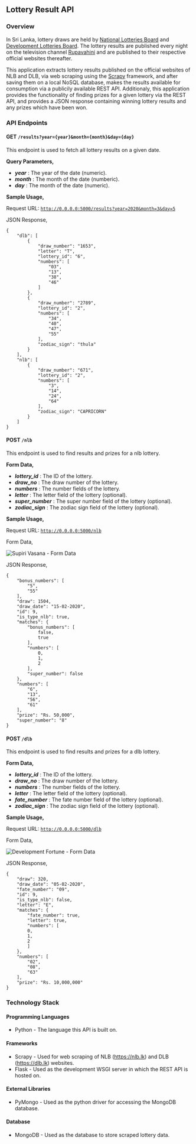 ## Lottery Result API

### Overview

In Sri Lanka, lottery draws are held by [National Lotteries Board](https://nlb.lk) and [Development Lotteries Board](https://dlb.lk). The lottery results are published every night on the television channel [Rupavahini](http://www.rupavahini.lk/) and are published to their respective official websites thereafter. 

This application extracts lottery results published on the official websites of NLB and DLB, via web scraping using the [Scrapy](https://scrapy.org/) framework, and after saving them on a local NoSQL database, makes the results available for consumption via a publicily available REST API. Additionaly, this application provides the functionality of finding prizes for a given lottery via the REST API, and provides a JSON response containing winning lottery results and any prizes which have been won.

### API Endpoints

#### **GET** <code>/results?year={year}&month={month}&day={day}</code>

This endpoint is used to fetch all lottery results on a given date.

**Query Parameters,**

* ***year*** : The year of the date (numeric).
* ***month*** : The month of the date (numberic).
* ***day*** : The month of the date (numeric).

**Sample Usage,**

Request URL: <code>http://0.0.0.0:5000/results?year=2020&month=3&day=5</code>

JSON Response,

    {
        "dlb": [
            {
                "draw_number": "1653",
                "letter": "T",
                "lottery_id": "6",
                "numbers": [
                    "03",
                    "13",
                    "38",
                    "46"
                ]
            },
            {
                "draw_number": "2789",
                "lottery_id": "2",
                "numbers": [
                    "34",
                    "40",
                    "47",
                    "55"
                ],
                "zodiac_sign": "thula"
            }
        ],
        "nlb": [
            {
                "draw_number": "671",
                "lottery_id": "2",
                "numbers": [
                    "3",
                    "14",
                    "24",
                    "64"
                ],
                "zodiac_sign": "CAPRICORN"
            }
        ]   
    }

#### **POST** <code>/nlb</code>

This endpoint is used to find results and prizes for a nlb lottery.

**Form Data,**

* ***lottery_id*** : The ID of the lottery.
* ***draw_no*** : The draw number of the lottery.
* ***numbers*** : The number fields of the lottery.
* ***letter*** : The letter field of the lottery (optional).
* ***super_number*** : The super number field of the lottery (optional).
* ***zodiac_sign*** : The zodiac sign field of the lottery (optional).

**Sample Usage,**

Request URL: <code>http://0.0.0.0:5000/nlb</code>

Form Data,

![Supiri Vasana - Form Data](https://user-images.githubusercontent.com/58177462/81444479-d2708c00-9194-11ea-9715-1dbef23ff388.png)

JSON Response,

    {
        "bonus_numbers": [
            "5",
            "55"
        ],
        "draw": 1504,
        "draw_date": "15-02-2020",
        "id": 9,
        "is_type_nlb": true,
        "matches": {
            "bonus_numbers": [
                false,
                true
            ],
            "numbers": [
                0,
                1,
                2
            ],
            "super_number": false
        },
        "numbers": [
            "6",
            "13",
            "56",
            "61"
        ],
        "prize": "Rs. 50,000",
        "super_number": "8"
    }

#### **POST** <code>/dlb</code>

This endpoint is used to find results and prizes for a dlb lottery.

**Form Data,**

* ***lottery_id*** : The ID of the lottery.
* ***draw_no*** : The draw number of the lottery.
* ***numbers*** : The number fields of the lottery.
* ***letter*** : The letter field of the lottery (optional).
* ***fate_number*** : The fate number field of the lottery (optional).
* ***zodiac_sign*** : The zodiac sign field of the lottery (optional).

**Sample Usage,**

Request URL: <code>http://0.0.0.0:5000/dlb</code>

Form Data, 

![Development Fortune - Form Data](https://user-images.githubusercontent.com/58177462/81444470-d00e3200-9194-11ea-8ca2-648a52bad86e.png)

JSON Response,

    {
        "draw": 320,
        "draw_date": "05-02-2020",
        "fate_number": "09",
        "id": 9,
        "is_type_nlb": false,
        "letter": "E",
        "matches": {
            "fate_number": true,
            "letter": true,
            "numbers": [
            0,
            1,
            2
            ]
        },
        "numbers": [
            "02",
            "08",
            "63"
        ],
        "prize": "Rs. 10,000,000"
    }


### Technology Stack

#### Programming Languages

* Python - The language this API is built on.

#### Frameworks

* Scrapy - Used for web scraping of NLB (https://nlb.lk) and DLB (https://dlb.lk) websites.
* Flask - Used as the development WSGI server in which the REST API is hosted on.

#### External Libraries

* PyMongo - Used as the python driver for accessing the MongoDB database.

#### Database

* MongoDB - Used as the database to store scraped lottery data.